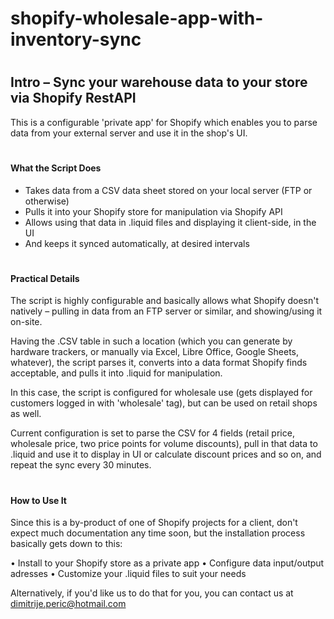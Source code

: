 # shopify-wholesale-app-with-inventory-sync
#
#

## Intro – Sync your warehouse data to your store via Shopify RestAPI

This is a configurable 'private app' for Shopify which enables you to parse data from your external server and use it in the shop's UI. 

#
#### What the Script Does
  - Takes data from a CSV data sheet stored on your local server (FTP or otherwise)
  - Pulls it into your Shopify store for manipulation via Shopify API
  - Allows using that data in .liquid files and displaying it client-side, in the UI
  - And keeps it synced automatically, at desired intervals


#
#### Practical Details

The script is highly configurable and basically allows what Shopify doesn't natively – pulling in data from an FTP server or similar, and showing/using it on-site.

Having the .CSV table in such a location (which you can generate by hardware trackers, or manually via Excel, Libre Office, Google Sheets, whatever), the script parses it, converts into a data format Shopify finds acceptable, and pulls it into .liquid for manipulation.

In this case, the script is configured for wholesale use (gets displayed for customers logged in with 'wholesale' tag), but can be used on retail shops as well. 

Current configuration is set to parse the CSV for 4 fields (retail price, wholesale price, two price points for volume discounts), pull in that data to .liquid and use it to display in UI or calculate discount prices and so on, and repeat the sync every 30 minutes.


#
#### How to Use It

Since this is a by-product of one of Shopify projects for a client, don't expect much documentation any time soon, but the installation process basically gets down to this:

• Install to your Shopify store as a private app
• Configure data input/output adresses
• Customize your .liquid files to suit your needs

Alternatively, if you'd like us to do that for you, you can contact us at <dimitrije.peric@hotmail.com>
